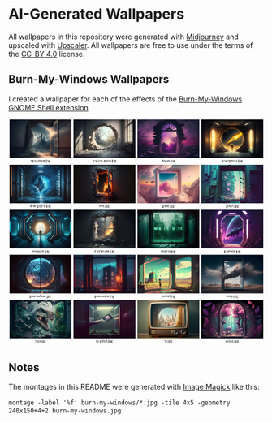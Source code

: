 # AI-Generated Wallpapers

All wallpapers in this repository were generated with [Midjourney](https://www.midjourney.com) and upscaled with [Upscaler](https://flathub.org/apps/details/io.gitlab.theevilskeleton.Upscaler).
All wallpapers are free to use under the terms of the [CC-BY 4.0](https://creativecommons.org/licenses/by/4.0/) license.

## Burn-My-Windows Wallpapers

I created a wallpaper for each of the effects of the [Burn-My-Windows GNOME Shell extension](https://github.com/Schneegans/Burn-My-Windows).

[![](burn-my-windows.jpg)](burn-my-windows)

## Notes

The montages in this README were generated with [Image Magick](https://imagemagick.org/index.php) like this:

```
montage -label '%f' burn-my-windows/*.jpg -tile 4x5 -geometry 240x150+4+2 burn-my-windows.jpg
```